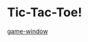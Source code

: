 # Tic-Tac-Toe!

[game-window](https://user-images.githubusercontent.com/95768526/157635511-e7b43066-c4b3-4319-ba79-2654481aa888.png)
